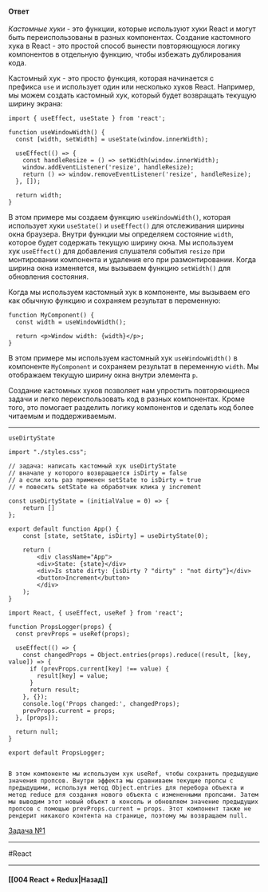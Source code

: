 #### Ответ

*Кастомные хуки* - это функции, которые используют хуки React и могут быть переиспользованы в разных компонентах. Создание кастомного хука в React - это простой способ вынести повторяющуюся логику компонентов в отдельную функцию, чтобы избежать дублирования кода.

Кастомный хук - это просто функция, которая начинается с префикса `use` и использует один или несколько хуков React. Например, мы можем создать кастомный хук, который будет возвращать текущую ширину экрана:

```
import { useEffect, useState } from 'react';

function useWindowWidth() {
  const [width, setWidth] = useState(window.innerWidth);

  useEffect(() => {
    const handleResize = () => setWidth(window.innerWidth);
    window.addEventListener('resize', handleResize);
    return () => window.removeEventListener('resize', handleResize);
  }, []);

  return width;
}
```

В этом примере мы создаем функцию `useWindowWidth()`, которая использует хуки `useState()` и `useEffect()` для отслеживания ширины окна браузера. Внутри функции мы определяем состояние `width`, которое будет содержать текущую ширину окна. Мы используем хук `useEffect()` для добавления слушателя события `resize` при монтировании компонента и удаления его при размонтировании. Когда ширина окна изменяется, мы вызываем функцию `setWidth()` для обновления состояния.

Когда мы используем кастомный хук в компоненте, мы вызываем его как обычную функцию и сохраняем результат в переменную:

```
function MyComponent() {
  const width = useWindowWidth();

  return <p>Window width: {width}</p>;
}
```

В этом примере мы используем кастомный хук `useWindowWidth()` в компоненте `MyComponent` и сохраняем результат в переменную `width`. Мы отображаем текущую ширину окна внутри элемента `p`.

Создание кастомных хуков позволяет нам упростить повторяющиеся задачи и легко переиспользовать код в разных компонентах. Кроме того, это помогает разделить логику компонентов и сделать код более читаемым и поддерживаемым.

___

```
useDirtyState 

import "./styles.css"; 

// задача: написать кастомный хук useDirtyState
// вначале у которого возвращается isDirty = false
// а если хоть раз применен setState то isDirty = true
// + повесить setState на обработчик клика у increment

const useDirtyState = (initialValue = 0) => { 
	return [] 
}; 

export default function App() { 
	const [state, setState, isDirty] = useDirtyState(0); 
	
	return ( 
		<div className="App"> 
		<div>State: {state}</div> 
		<div>Is state dirty: {isDirty ? "dirty" : "not dirty"}</div> 
		<button>Increment</button> 
		</div> 
	); 
}
```

```
import React, { useEffect, useRef } from 'react';

function PropsLogger(props) {
  const prevProps = useRef(props);

  useEffect(() => {
    const changedProps = Object.entries(props).reduce((result, [key, value]) => {
      if (prevProps.current[key] !== value) {
        result[key] = value;
      }
      return result;
    }, {});
    console.log('Props changed:', changedProps);
    prevProps.current = props;
  }, [props]);

  return null;
}

export default PropsLogger;


В этом компоненте мы используем хук useRef, чтобы сохранить предыдущие значения пропсов. Внутри эффекта мы сравниваем текущие пропсы с предыдущими, используя метод Object.entries для перебора объекта и метод reduce для создания нового объекта с измененными пропсами. Затем мы выводим этот новый объект в консоль и обновляем значение предыдущих пропсов с помощью prevProps.current = props. Этот компонент также не рендерит никакого контента на странице, поэтому мы возвращаем null.
```

[Задача №1](https://codesandbox.io/s/react-middle-realizovat-huk-xf9fxw?file=/src/App.js)

____
#React

____

#### [[004 React + Redux|Назад]]
